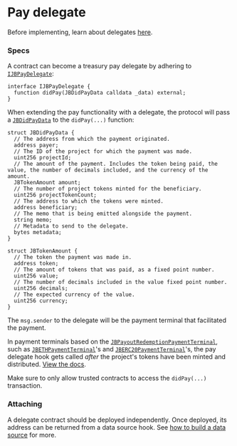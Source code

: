 # Pay delegate

Before implementing, learn about delegates [here](/protocol/learn/glossary/delegate.md).
### Specs

A contract can become a treasury pay delegate by adhering to [`IJBPayDelegate`](/protocol/api/interfaces/ijbpaydelegate.md):

```solidity
interface IJBPayDelegate {
  function didPay(JBDidPayData calldata _data) external;
}
```

When extending the pay functionality with a delegate, the protocol will pass a [`JBDidPayData`](/protocol/api/data-structures/jbdidpaydata.md) to the `didPay(...)` function:

```solidity
struct JBDidPayData {
  // The address from which the payment originated.
  address payer;
  // The ID of the project for which the payment was made.
  uint256 projectId;
  // The amount of the payment. Includes the token being paid, the value, the number of decimals included, and the currency of the amount.
  JBTokenAmount amount;
  // The number of project tokens minted for the beneficiary.
  uint256 projectTokenCount;
  // The address to which the tokens were minted.
  address beneficiary;
  // The memo that is being emitted alongside the payment.
  string memo;
  // Metadata to send to the delegate.
  bytes metadata;
}
```

```solidity
struct JBTokenAmount {
  // The token the payment was made in.
  address token;
  // The amount of tokens that was paid, as a fixed point number.
  uint256 value;
  // The number of decimals included in the value fixed point number.
  uint256 decimals;
  // The expected currency of the value.
  uint256 currency;
}
```

The `msg.sender` to the delegate will be the payment terminal that facilitated the payment. 

In payment terminals based on the [`JBPayoutRedemptionPaymentTerminal`](/protocol/api/contracts/or-abstract/jbpayoutredemptionpaymentterminal), such as [`JBETHPaymentTerminal`](/protocol/api/contracts/or-payment-terminals/jbethpaymentterminal/)'s and [`JBERC20PaymentTerminal`](/protocol/api/contracts/or-payment-terminals/jberc20paymentterminal/)'s, the pay delegate hook gets called _after_ the project's tokens have been minted and distributed. [View the docs](/protocol/api/contracts/or-abstract/jbpayoutredemptionpaymentterminal/write/-_pay.md). 

Make sure to only allow trusted contracts to access the `didPay(...)` transaction.

### Attaching

A delegate contract should be deployed independently. Once deployed, its address can be returned from a data source hook. See [how to build a data source](/protocol/build/treasury-extensions/data-source.md) for more.
